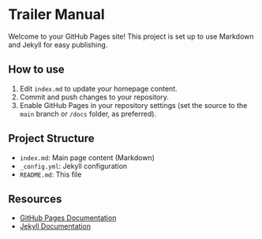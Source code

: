 # Trailer Manual

Welcome to your GitHub Pages site! This project is set up to use Markdown and Jekyll for easy publishing.

## How to use

1. Edit `index.md` to update your homepage content.
2. Commit and push changes to your repository.
3. Enable GitHub Pages in your repository settings (set the source to the `main` branch or `/docs` folder, as preferred).

## Project Structure

- `index.md`: Main page content (Markdown)
- `_config.yml`: Jekyll configuration
- `README.md`: This file

## Resources

- [GitHub Pages Documentation](https://docs.github.com/en/pages)
- [Jekyll Documentation](https://jekyllrb.com/docs/)
